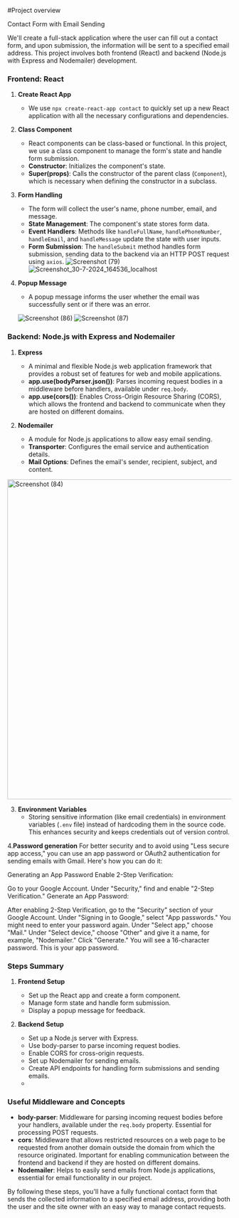 #Project overview


Contact Form with Email Sending

We'll create a full-stack application where the user can fill out a contact form, and upon submission, the information will be sent to a 
specified email address. This project involves both frontend (React) and backend (Node.js with Express and Nodemailer) development.

### Frontend: React

1. **Create React App**
   - We use `npx create-react-app contact` to quickly set up a new React application with all the necessary configurations and dependencies.

2. **Class Component**
   - React components can be class-based or functional. In this project, we use a class component to manage the form's state and handle form submission.
   - **Constructor**: Initializes the component's state.
   - **Super(props)**: Calls the constructor of the parent class (`Component`), which is necessary when defining the constructor in a subclass.

3. **Form Handling**
   - The form will collect the user's name, phone number, email, and message.
   - **State Management**: The component's state stores form data.
   - **Event Handlers**: Methods like `handleFullName`, `handlePhoneNumber`, `handleEmail`, and `handleMessage` update the state with user inputs.
   - **Form Submission**: The `handleSubmit` method handles form submission, sending data to the backend via an HTTP POST request using `axios`.
     ![Screenshot (79)](https://github.com/user-attachments/assets/4ddf5f8e-865c-421d-aa49-3a9336f14c1b)
![Screenshot_30-7-2024_164536_localhost](https://github.com/user-attachments/assets/ca8a37ac-a03d-447c-a1b5-cb62d9d3c5ab)


4. **Popup Message**
   - A popup message informs the user whether the email was successfully sent or if there was an error.
  
    
   ![Screenshot (86)](https://github.com/user-attachments/assets/af5546ec-72fc-40fc-842d-b451633288cc)
   ![Screenshot (87)](https://github.com/user-attachments/assets/3fe45cc5-eb4f-4683-a596-953a980bd932)



### Backend: Node.js with Express and Nodemailer

1. **Express**
   - A minimal and flexible Node.js web application framework that provides a robust set of features for web and mobile applications.
   - **app.use(bodyParser.json())**: Parses incoming request bodies in a middleware before handlers, available under `req.body`.
   - **app.use(cors())**: Enables Cross-Origin Resource Sharing (CORS), which allows the frontend and backend to communicate 
when they are hosted on different domains.

2. **Nodemailer**
   - A module for Node.js applications to allow easy email sending.
   - **Transporter**: Configures the email service and authentication details.
   - **Mail Options**: Defines the email's sender, recipient, subject, and content.
<img width="719" alt="Screenshot (84)" src="https://github.com/user-attachments/assets/bfd78aeb-7927-4ff3-b6a9-e6a98f07b7d2">



3. **Environment Variables**
   - Storing sensitive information (like email credentials) in environment variables (`.env` file) instead of hardcoding them in the source code. 
This enhances security and keeps credentials out of version control.

4.**Password generation**
For better security and to avoid using "Less secure app access," you can use an app password or OAuth2 authentication for sending emails with Gmail. Here's how you can do it:

Generating an App Password
Enable 2-Step Verification:

Go to your Google Account.
Under "Security," find and enable "2-Step Verification."
Generate an App Password:

After enabling 2-Step Verification, go to the "Security" section of your Google Account.
Under "Signing in to Google," select "App passwords."
You might need to enter your password again.
Under "Select app," choose "Mail."
Under "Select device," choose "Other" and give it a name, for example, "Nodemailer."
Click "Generate."
You will see a 16-character password. This is your app password.

### Steps Summary

1. **Frontend Setup**
   - Set up the React app and create a form component.
   - Manage form state and handle form submission.
   - Display a popup message for feedback.
   
2. **Backend Setup**
   - Set up a Node.js server with Express.
   - Use body-parser to parse incoming request bodies.
   - Enable CORS for cross-origin requests.
   - Set up Nodemailer for sending emails.
   - Create API endpoints for handling form submissions and sending emails.
   - 

### Useful Middleware and Concepts

- **body-parser**: Middleware for parsing incoming request bodies before your handlers, available under the `req.body` property. 
Essential for processing POST requests.
- **cors**: Middleware that allows restricted resources on a web page to be requested from another domain outside the domain 
from which the resource originated. Important for enabling communication between the frontend and backend if they are hosted on different domains.
- **Nodemailer**: Helps to easily send emails from Node.js applications, essential for email functionality in our project.

By following these steps, you'll have a fully functional contact form that sends the collected information to a specified email address, 
providing both the user and the site owner with an easy way to manage contact requests.
